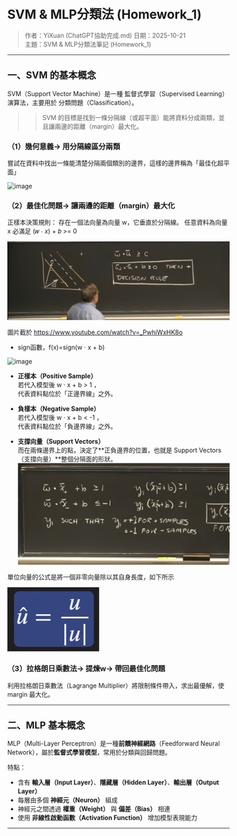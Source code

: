 # SVM & MLP分類法 (Homework_1)

> 作者：YiXuan (ChatGPT協助完成.md)
> 日期：2025-10-21  
> 主題：SVM & MLP分類法筆記 (Homework_1)

---

## 一、SVM 的基本概念

SVM（Support Vector Machine）是一種 監督式學習（Supervised Learning） 演算法，主要用於 分類問題（Classification）。
>> SVM 的目標是找到一條分隔線（或超平面）能將資料分成兩類，並且讓兩邊的距離（margin）最大化。



### （1）幾何意義→ 用分隔線區分兩類

嘗試在資料中找出一條能清楚分隔兩個類別的邊界，這樣的邊界稱為「最佳化超平面」

![image](https://charlesliuyx.github.io/2017/09/19/%E6%94%AF%E6%8C%81%E5%90%91%E9%87%8F%E6%9C%BASVM%E5%AD%A6%E4%B9%A0%E7%AC%94%E8%AE%B0/SVM-margin.jpg)



### （2）最佳化問題→ 讓兩邊的距離（margin）最大化
正樣本決策規則：
存在一個法向量為向量 w，它垂直於分隔線。
任意資料為向量 x 
必滿足 (𝑤 ⋅ 𝑥) + 𝑏 >= 0

![image](https://github.com/yi-xuan-2170/Derivations-of-SVM-MLP/blob/main/%E6%B1%BA%E7%AD%96%E8%A6%8F%E5%89%87.jpg)

圖片截於 https://www.youtube.com/watch?v=_PwhiWxHK8o

- sign函數，f(x)=sign(w ⋅ x + b)

![image](https://upload.wikimedia.org/wikipedia/commons/c/c0/Signum_function.png)

- **正樣本（Positive Sample）**  
  若代入模型後 w ⋅ x + b > 1 ，  
  代表資料點位於「正邊界線」之外。

- **負樣本（Negative Sample）**  
  若代入模型後 w ⋅ x + b < -1 ，  
  代表資料點位於「負邊界線」之外。

- **支撐向量（Support Vectors）**  
而在兩條邊界上的點，決定了**正負邊界的位置，也就是 Support Vectors（支撐向量）**整個分隔面的形狀。
![image](https://github.com/yi-xuan-2170/Derivations-of-SVM-MLP/blob/main/%E6%AD%A3%E8%B2%A0%E9%82%8A%E7%95%8C.jpg)

單位向量的公式是將一個非零向量除以其自身長度，如下所示

![image](https://github.com/yi-xuan-2170/Derivations-of-SVM-MLP/blob/main/%E5%96%AE%E4%BD%8D%E5%90%91%E9%87%8F2.jpg)



### （3）拉格朗日乘數法→ 提煉w→ 帶回最佳化問題
利用拉格朗日乘數法（Lagrange Multiplier）將限制條件帶入，求出最優解，使 margin 最大化。

---

## 二、MLP 基本概念

MLP（Multi-Layer Perceptron）是一種**前饋神經網路**（Feedforward Neural Network），屬於**監督式學習模型**，常用於分類與回歸問題。

特點：
- 含有 **輸入層（Input Layer）**、**隱藏層（Hidden Layer）**、**輸出層（Output Layer）**
- 每層由多個 **神經元（Neuron）** 組成
- 神經元之間透過 **權重（Weight）** 與 **偏差（Bias）** 相連
- 使用 **非線性啟動函數（Activation Function）** 增加模型表現能力

---
